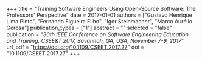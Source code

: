 +++
title = "Training Software Engineers Using Open-Source Software: The Professors' Perspective"
date = 2017-01-01
authors = ["Gustavo Henrique Lima Pinto", "Fernando Figueira Filho", "Igor Steinmacher", "Marco Aurélio Gerosa"]
publication_types = ["1"]
abstract = ""
selected = "false"
publication = "*30th IEEE Conference on Software Engineering Education and Training, CSEE&T 2017, Savannah, GA, USA, November 7-9, 2017*"
url_pdf = "https://doi.org/10.1109/CSEET.2017.27"
doi = "10.1109/CSEET.2017.27"
+++

